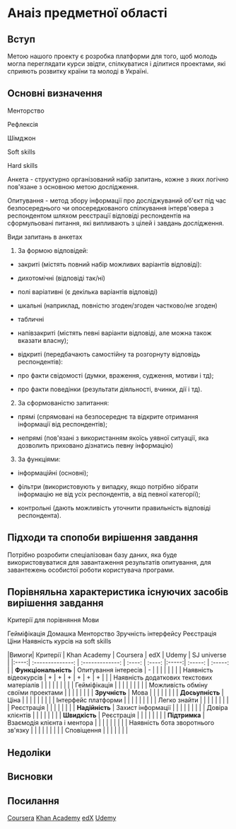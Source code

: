 # Анаіз предметної області

## Вступ

Метою нашого проекту є розробка платформи для того, щоб молодь могла переглядати курси звідти,
спілкуватися і ділитися проектами, які сприяють розвитку країни та молоді в Україні.
## Основні визначення

Менторство

Рефлексія

Шімджон

Soft skills

Hard skills

Анкета - структурно організований набір запитань, кожне з яких логічно пов'язане з 
основною метою дослідження.

Опитування - метод збору інформації про досліджуваний об'єкт під час безпосереднього 
чи опосередкованого спілкування інтерв'ювера з респондентом шляхом реєстрації відповіді 
респондентів на сформульовані питання, які випливають з цілей і завдань дослідження.

Види запитань в анкетах

1. За формою відповідей:

* закриті (містять повний набір можливих варіантів відповіді):
  
* дихотомічні (відповіді так/ні)

* полі варіативні (є декілька варіантів відповіді)

* шкальні (наприклад, повністю згоден/згоден частково/не згоден)

* табличні

* напівзакриті (містять певні варіанти відповіді, але можна також вказати власну);

* відкриті (передбачають самостійну та розгорнуту відповідь респондентів):

* про факти свідомості (думки, враження, судження, мотиви і тд);

* про факти поведінки (результати діяльності, вчинки, дії і тд).

2. За сформованістю запитання:

* прямі (спрямовані на безпосереднє та відкрите отримання інформації від респондентів);

* непрямі (пов'язані з використанням якоїсь уявної ситуації, яка дозволить приховано дізнатись певну інформацію)

3. За функціями:

* інформаційні (основні);

* фільтри (використовують у випадку, якщо потрібно зібрати інформацію не від усіх респондентів, а від певної категорії);

* контрольні (дають можливість уточнити правильність відповіді респондента).


## Підходи та спопоби вирішення завдання

Потрібно розробити спеціалізован базу даних, яка буде використовуватися для 
завантаження результатів опитування, для завантежень особистої роботи користувача програми.

## Порівняльна характеристика існуючих засобів вирішення завдання
Критерії для порівняння
Мови

Гейміфікація
Домашка
Менторство
Зручність інтерфейсу
Реєстрація
Ціни
Наявність курсів на soft skills

|Вимоги| Критерії | Khan Academy | Coursera | edX | Udemy | SJ universe |
|:----:| :--------------: | :-------------: | :----: |  :----:  |:-----:| :-----: | :-----: |
| **Функціональність** | Опитування інтересів | - |  |  |  |  |  |
|  | Наявність відеокурсів | + | + | + | + | + | + |
|  | Наявність додаткових текстових матеріалів |  |  |  |  |  |  |
|  | Гейміфікація |  |  |  |  |  |  |
|  | Можливість обміну своїми проектами |  |  |  |  |  |  |
| **Зручність** | Мова |  |  |  |  |  |  |
| **Досьупність** | Ціна |  |  |  |  |  |  |
|  | Інтерфейс платформи |  |  |  |  |  |  |
|  | Легко знайти |  |  |  |  |  |  |
|  | Реєстрація |  |  |  |  |  |  |
| **Надійність** | Захист інформації |  |  |  |  |  |  |
|  | Довіра клієнтів |  |  |  |  |  |  |
| **Швидкість** | Реєстрація |  |  |  |  |  |  |
| **Підтримка** | Взаємодія клієнта і ментора |  |  |  |  |  |  |
|  | Наявність бота зворотнього зв'язку |  |  |  |  |  |  |
|  | Сповіщення |  |  |  |  |  |  |

## Недоліки


## Висновки


## Посилання

[Coursera](https://www.coursera.org/)
[Khan Academy](https://www.khanacademy.org/)
[edX](https://www.edx.org/)
[Udemy](https://www.udemy.com/)